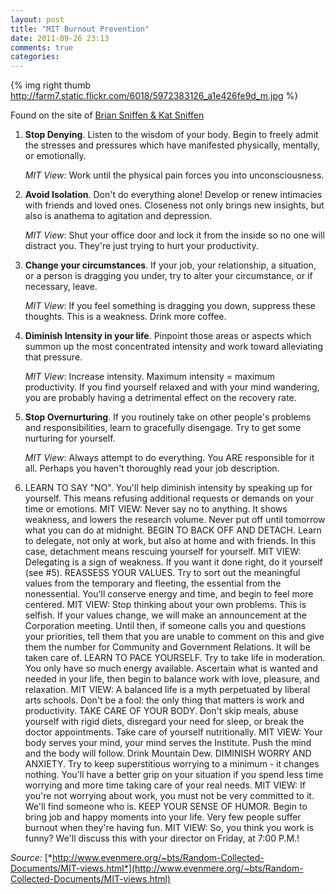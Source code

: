 ```yaml
---
layout: post
title: "MIT Burnout Prevention"
date: 2011-09-26 23:13
comments: true
categories: 
---
```


{% img right thumb http://farm7.static.flickr.com/6018/5972383126_a1e426fe9d_m.jpg %}

Found on the site of [Brian Sniffen & Kat Sniffen](http://www.evenmere.org/ "Nice House")

1.	**Stop Denying**. Listen to the wisdom of your body. Begin to freely admit the stresses and pressures which have manifested physically, mentally, or emotionally.

	*MIT View*: Work until the physical pain forces you into unconsciousness.<!-- more -->
	
2.	**Avoid Isolation**. Don't do everything alone! Develop or renew intimacies with friends and loved ones. Closeness not only brings new insights, but also is anathema to agitation and depression.
	
	*MIT View*: Shut your office door and lock it from the inside so no one will distract you. They're just trying to hurt your productivity.

3.	**Change your circumstances**. If your job, your relationship, a situation, or a person is dragging you under, try to alter your circumstance, or if necessary, leave.
	
	*MIT View*: If you feel something is dragging you down, suppress these thoughts. This is a weakness. Drink more coffee.

4.	**Diminish Intensity in your life**. Pinpoint those areas or aspects which summon up the most concentrated intensity and work toward alleviating that pressure.
	
	*MIT View*: Increase intensity. Maximum intensity = maximum productivity. If you find yourself relaxed and with your mind wandering, you are probably having a detrimental effect on the recovery rate.

5.	**Stop Overnurturing**. If you routinely take on other people's problems and responsibilities, learn to gracefully disengage. Try to get some nurturing for yourself.

	*MIT View*: Always attempt to do everything. You ARE responsible for it all. Perhaps you haven't thoroughly read your job description.

6. LEARN TO SAY "NO". You'll help diminish intensity by speaking up for yourself. This means refusing additional requests or demands on your time or emotions.
MIT VIEW: Never say no to anything. It shows weakness, and lowers the research volume. Never put off until tomorrow what you can do at midnight.
BEGIN TO BACK OFF AND DETACH. Learn to delegate, not only at work, but also at home and with friends. In this case, detachment means rescuing yourself for yourself.
MIT VIEW: Delegating is a sign of weakness. If you want it done right, do it yourself (see #5).
REASSESS YOUR VALUES. Try to sort out the meaningful values from the temporary and fleeting, the essential from the nonessential. You'll conserve energy and time, and begin to feel more centered.
MIT VIEW: Stop thinking about your own problems. This is selfish. If your values change, we will make an announcement at the Corporation meeting. Until then, if someone calls you and questions your priorities, tell them that you are unable to comment on this and give them the number for Community and Government Relations. It will be taken care of.
LEARN TO PACE YOURSELF. Try to take life in moderation. You only have so much energy available. Ascertain what is wanted and needed in your life, then begin to balance work with love, pleasure, and relaxation.
MIT VIEW: A balanced life is a myth perpetuated by liberal arts schools. Don't be a fool: the only thing that matters is work and productivity.
TAKE CARE OF YOUR BODY. Don't skip meals, abuse yourself with rigid diets, disregard your need for sleep, or break the doctor appointments. Take care of yourself nutritionally.
MIT VIEW: Your body serves your mind, your mind serves the Institute. Push the mind and the body will follow. Drink Mountain Dew.
DIMINISH WORRY AND ANXIETY. Try to keep superstitious worrying to a minimum - it changes nothing. You'll have a better grip on your situation if you spend less time worrying and more time taking care of your real needs.
MIT VIEW: If you're not worrying about work, you must not be very committed to it. We'll find someone who is.
KEEP YOUR SENSE OF HUMOR. Begin to bring job and happy moments into your life. Very few people suffer burnout when they're having fun.
MIT VIEW: So, you think you work is funny? We'll discuss this with your director on Friday, at 7:00 P.M.!

*Source:* [*http://www.evenmere.org/~bts/Random-Collected-Documents/MIT-views.html*](http://www.evenmere.org/~bts/Random-Collected-Documents/MIT-views.html)




